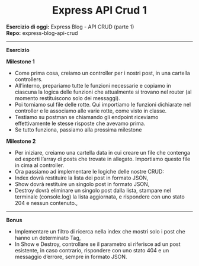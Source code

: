 <h1 align="center">Express API Crud 1</h1>
<b>Esercizio di oggi:</b> Express Blog - API CRUD (parte 1)<br>
<b>Repo:</b> express-blog-api-crud

<hr>

<b>Esercizio</b>

<b>Milestone 1</b>
- Come prima cosa, creiamo un controller per i nostri post, in una cartella controllers. 
- All’interno, prepariamo tutte le funzioni necessarie e copiamo in ciascuna la logica delle funzioni che attualmente si trovano nel router (al momento restituiscono solo dei messaggi). 
- Poi torniamo sul file delle rotte. Qui importiamo le funzioni dichiarate nel controller e le associamo alle varie rotte, come visto in classe.
- Testiamo su postman se chiamando gli endpoint riceviamo effettivamente le stesse risposte che avevamo prima. 
- Se tutto funziona, passiamo alla prossima milestone

<b>Milestone 2</b>
- Per iniziare, creiamo una cartella data  in cui creare un file che contenga ed esporti l’array di posts che trovate in allegato.  Importiamo questo file in cima al controller. 
- Ora passiamo ad implementare le logiche delle nostre CRUD:
- Index dovrà restituire la lista dei post in formato JSON,
- Show dovrà restituire un singolo post in formato JSON,
- Destroy dovrà eliminare un singolo post dalla lista, stampare nel terminale (console.log) la lista aggiornata, e rispondere con uno stato 204 e nessun contenuto.,

<hr>

<b>Bonus</b>
- Implementare un filtro di ricerca nella index che mostri solo i post che hanno un determinato Tag,
- In Show e Destroy, controllare se il parametro si riferisce ad un post esistente, in caso contrario, rispondere con uno stato 404 e un messaggio d’errore, sempre in formato JSON.
